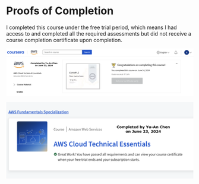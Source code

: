 # Proofs of Completion

I completed this course under the free trial period, which means I had access to and completed all the required assessments but did not receive a course completion certificate upon completion.


![AWS Completion Proof 2](AWS%20Completion%20Proof%202.png)

![AWS Completion Proof 1](AWS%20Completion%20Proof%201.png)
